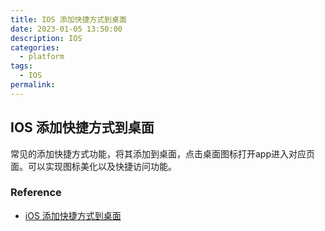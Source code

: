 ```yaml
---
title: IOS 添加快捷方式到桌面
date: 2023-01-05 13:50:00
description: IOS
categories: 
  - platform
tags: 
  - IOS
permalink:
---
```


## IOS 添加快捷方式到桌面
常见的添加快捷方式功能，将其添加到桌面，点击桌面图标打开app进入对应页面。可以实现图标美化以及快捷访问功能。

### Reference
- [iOS 添加快捷方式到桌面](https://juejin.cn/post/6847902220080414733)

